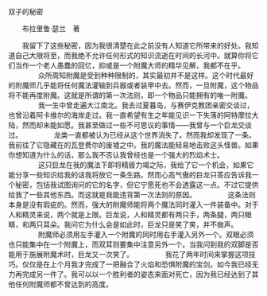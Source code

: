 双子的秘密

　　布拉里鲁·瑟兰　著

　　我留下了这些秘密，因为我很清楚在此之前没有人知道它所带来的好处。我知道自己大限将至，而我绝不允许任何形式的知识流逝在时间的长河中。就算你将它们当作一个老人愚蠢的回忆，抑或是一个附魔大师的精华见解，我都不在乎。
　　
　　众所周知附魔是受到种种限制的，其实最初并不是这样。这个时代最好的附魔师几乎能将任何魔法灌输到兵器或者装甲中去。然而，一旦附魔，这个物品将不能再度附魔。这就是所谓的第一次法则，即一个物品只能拥有的唯一附魔。
　　
　　我一生中曾走遍大江南北。我去过夏暮岛，与赛伊克教团亲密交谈过，也曾沿着阿卡维尔的海岸走过。我一直希望有生之年能见识一下失落的阿特摩拉大陆，然而却未能如愿。我甚至做过一些不可思议的事情——我曾与一个巨龙交谈过。
　　
　　龙类一直都被认为已经从这个世界消失了。然而我却发现了一条。我前往了它隐藏在的瓦登费尔的废墟之中。我的魔法能轻易地击败这头怪兽。如果你想知道为什么的话，那么我不否认我曾经也是一个强大的烈焰术士。
　　
　　这只巨龙在我的魔法下即将精疲力竭之际，我给了它一个机会，如果它能分享一些知识给我的话我将放它一条生路。然而心高气傲的巨龙只答应告诉我一个秘密，包括我试图询问的它的名字，但它宁愿死也不会透露这一点。不过它提供给我了一些其他东西。而这就是我能违背第一次法则的原因。
　　
　　这条法则本身是没有瑕疵的。然而，强大的附魔师能将两个魔法同时灌入一件装备中。对于人和精灵来说，两个就是上限。巨龙说，人和精灵都有两只手，两条腿，两只眼睛，和两只耳朵。我问它为什么会是如此时，巨龙只是笑了笑，并不做声。
　　
　　附魔师必须用左手灌入一个附魔的同时用右手灌入另外一个。双眼必须也只能集中在一个附魔上，而双耳则要集中注意另外一个。当我问到我的双脚是否能用于施展附魔术时，巨龙又一次笑了。
　　
　　我花了两年时间来掌握这项技巧。仅仅是在上个月我才完成了一把融合了火焰和恐惧附魔的宝剑。如今我已经无力再完成另一件了。我可以以一个胜利者的姿态来面对死亡，因为我已经达到了其他任何附魔师都不曾达到的高度。
